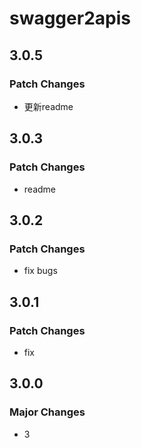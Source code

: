 # swagger2apis

## 3.0.5

### Patch Changes

- 更新readme

## 3.0.3

### Patch Changes

- readme

## 3.0.2

### Patch Changes

- fix bugs

## 3.0.1

### Patch Changes

- fix

## 3.0.0

### Major Changes

- 3
